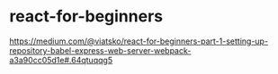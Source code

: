 # react-for-beginners
https://medium.com/@viatsko/react-for-beginners-part-1-setting-up-repository-babel-express-web-server-webpack-a3a90cc05d1e#.64qtuqqg5
